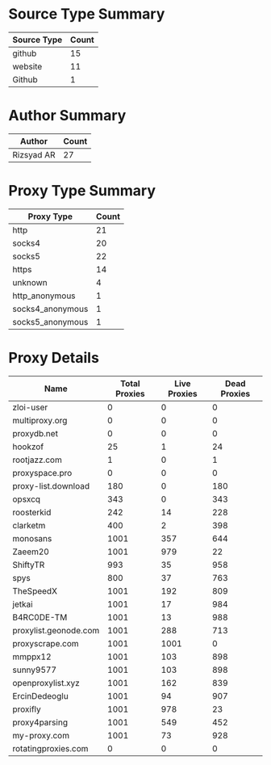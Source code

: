 # Source Type Summary

| Source Type | Count |
|-------------|-------|
| github | 15 |
| website | 11 |
| Github | 1 |


# Author Summary

| Author | Count |
|--------|-------|
| Rizsyad AR | 27 |


# Proxy Type Summary

| Proxy Type | Count |
|------------|-------|
| http | 21 |
| socks4 | 20 |
| socks5 | 22 |
| https | 14 |
| unknown | 4 |
| http_anonymous | 1 |
| socks4_anonymous | 1 |
| socks5_anonymous | 1 |


# Proxy Details

| Name | Total Proxies | Live Proxies | Dead Proxies |
|------|---------------|--------------|---------------|
| zloi-user | 0 | 0 | 0 |
| multiproxy.org | 0 | 0 | 0 |
| proxydb.net | 0 | 0 | 0 |
| hookzof | 25 | 1 | 24 |
| rootjazz.com | 1 | 0 | 1 |
| proxyspace.pro | 0 | 0 | 0 |
| proxy-list.download | 180 | 0 | 180 |
| opsxcq | 343 | 0 | 343 |
| roosterkid | 242 | 14 | 228 |
| clarketm | 400 | 2 | 398 |
| monosans | 1001 | 357 | 644 |
| Zaeem20 | 1001 | 979 | 22 |
| ShiftyTR | 993 | 35 | 958 |
| spys | 800 | 37 | 763 |
| TheSpeedX | 1001 | 192 | 809 |
| jetkai | 1001 | 17 | 984 |
| B4RC0DE-TM | 1001 | 13 | 988 |
| proxylist.geonode.com | 1001 | 288 | 713 |
| proxyscrape.com | 1001 | 1001 | 0 |
| mmppx12 | 1001 | 103 | 898 |
| sunny9577 | 1001 | 103 | 898 |
| openproxylist.xyz | 1001 | 162 | 839 |
| ErcinDedeoglu | 1001 | 94 | 907 |
| proxifly | 1001 | 978 | 23 |
| proxy4parsing | 1001 | 549 | 452 |
| my-proxy.com | 1001 | 73 | 928 |
| rotatingproxies.com | 0 | 0 | 0 |
